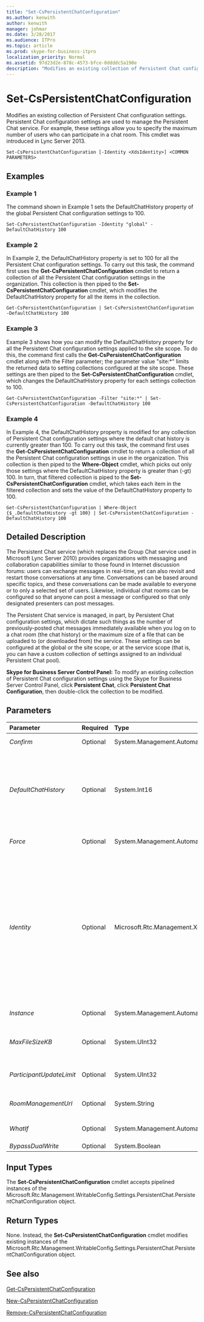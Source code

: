 ```yaml
---
title: "Set-CsPersistentChatConfiguration"
ms.author: kenwith
author: kenwith
manager: johmar
ms.date: 3/28/2017
ms.audience: ITPro
ms.topic: article
ms.prod: skype-for-business-itpro
localization_priority: Normal
ms.assetid: 97d23d2e-878c-4573-bfce-0ddddc5a190e
description: "Modifies an existing collection of Persistent Chat configuration settings. Persistent Chat configuration settings are used to manage the Persistent Chat service. For example, these settings allow you to specify the maximum number of users who can participate in a chat room. This cmdlet was introduced in Lync Server 2013."
---
```


# Set-CsPersistentChatConfiguration
 
Modifies an existing collection of Persistent Chat configuration settings. Persistent Chat configuration settings are used to manage the Persistent Chat service. For example, these settings allow you to specify the maximum number of users who can participate in a chat room. This cmdlet was introduced in Lync Server 2013.
  
```
Set-CsPersistentChatConfiguration [-Identity <XdsIdentity>] <COMMON PARAMETERS>

```

## Examples
<a name="Examples"> </a>

### Example 1

The command shown in Example 1 sets the DefaultChatHistory property of the global Persistent Chat configuration settings to 100.
  
```
Set-CsPersistentChatConfiguration -Identity "global" -DefaultChatHistory 100
```

### Example 2

In Example 2, the DefaultChatHistory property is set to 100 for all the Persistent Chat configuration settings. To carry out this task, the command first uses the **Get-CsPersistentChatConfiguration** cmdlet to return a collection of all the Persistent Chat configuration settings in the organization. This collection is then piped to the **Set-CsPersistentChatConfiguration** cmdlet, which modifies the DefaultChatHistory property for all the items in the collection.
  
```
Get-CsPersistentChatConfiguration | Set-CsPersistentChatConfiguration -DefaultChatHistory 100
```

### Example 3

Example 3 shows how you can modify the DefaultChatHistory property for all the Persistent Chat configuration settings applied to the site scope. To do this, the command first calls the **Get-CsPersistentChatConfiguration** cmdlet along with the Filter parameter; the parameter value "site:*" limits the returned data to setting collections configured at the site scope. These settings are then piped to the **Set-CsPersistentChatConfiguration** cmdlet, which changes the DefaultChatHistory property for each settings collection to 100.
  
```
Get-CsPersistentChatConfiguration -Filter "site:*" | Set-CsPersistentChatConfiguration -DefaultChatHistory 100
```

### Example 4

In Example 4, the DefaultChatHistory property is modified for any collection of Persistent Chat configuration settings where the default chat history is currently greater than 100. To carry out this task, the command first uses the **Get-CsPersistentChatConfiguration** cmdlet to return a collection of all the Persistent Chat configuration settings in use in the organization. This collection is then piped to the **Where-Object** cmdlet, which picks out only those settings where the DefaultChatHistory property is greater than (-gt) 100. In turn, that filtered collection is piped to the **Set-CsPersistentChatConfiguration** cmdlet, which takes each item in the filtered collection and sets the value of the DefaultChatHistory property to 100.
  
```
Get-CsPersistentChatConfiguration | Where-Object {$_.DefaultChatHistory -gt 100} | Set-CsPersistentChatConfiguration -DefaultChatHistory 100
```

## Detailed Description
<a name="DetailedDescription"> </a>

The Persistent Chat service (which replaces the Group Chat service used in Microsoft Lync Server 2010) provides organizations with messaging and collaboration capabilities similar to those found in Internet discussion forums: users can exchange messages in real-time, yet can also revisit and restart those conversations at any time. Conversations can be based around specific topics, and these conversations can be made available to everyone or to only a selected set of users. Likewise, individual chat rooms can be configured so that anyone can post a message or configured so that only designated presenters can post messages.
  
The Persistent Chat service is managed, in part, by Persistent Chat configuration settings, which dictate such things as the number of previously-posted chat messages immediately available when you log on to a chat room (the chat history) or the maximum size of a file that can be uploaded to (or downloaded from) the service. These settings can be configured at the global or the site scope, or at the service scope (that is, you can have a custom collection of settings assigned to an individual Persistent Chat pool).
  
 **Skype for Business Server Control Panel:** To modify an existing collection of Persistent Chat configuration settings using the Skype for Business Server Control Panel, click **Persistent Chat**, click **Persistent Chat Configuration**, then double-click the collection to be modified.
  
## Parameters
<a name="DetailedDescription"> </a>

|**Parameter**|**Required**|**Type**|**Description**|
|:-----|:-----|:-----|:-----|
| _Confirm_ <br/> |Optional  <br/> |System.Management.Automation.SwitchParameter  <br/> |Prompts you for confirmation before executing the command.  <br/> |
| _DefaultChatHistory_ <br/> |Optional  <br/> |System.Int16  <br/> |Default number of chat messages instantly available in a chat room. Note that this value represents only the number of messages immediately available; it does not place a limit on the total amount of messages that can be retrieved.  <br/> DefaultChatHistory can be set to any value between 1 and 500, inclusive. The default value is 30.  <br/> |
| _Force_ <br/> |Optional  <br/> |System.Management.Automation.SwitchParameter  <br/> |Suppresses the display of any non-fatal error message that might occur when running the command.  <br/> |
| _Identity_ <br/> |Optional  <br/> |Microsoft.Rtc.Management.Xds.XdsIdentity  <br/> |Unique identifier for the Persistent Chat configuration settings to be modified. To modify a collection of settings configured at the site scope, use syntax similar to this:  <br/>  `-Identity "site:Redmond"` <br/> To modify a collection configured at the service scope, use syntax like this:  <br/>  `-Identity "service:PersistentChatServer:atl-gc-001.litwareinc.com"` <br/> To modify the global collection, use this syntax:  <br/>  `-Identity "global"` <br/> If you do not include the Identity parameter the **Set-CsPersistentChatConfiguration** cmdlet will automatically modify the global settings. <br/> |
| _Instance_ <br/> |Optional  <br/> |System.Management.Automation.PSObject  <br/> |Allows you to pass a reference to an object to the cmdlet rather than set individual parameter values.  <br/> |
| _MaxFileSizeKB_ <br/> |Optional  <br/> |System.UInt32  <br/> |Maximum size of a file (in kilobytes) that can be uploaded or downloaded by the web service. The default value is 20000 KB.  <br/> |
| _ParticipantUpdateLimit_ <br/> |Optional  <br/> |System.UInt32  <br/> |Maximum number of users who can participate in a chat room before the active participant list updates are disabled. The default value is 75.  <br/> |
| _RoomManagementUrl_ <br/> |Optional  <br/> |System.String  <br/> |URL for the Web page administrators can use to manage individual chat rooms.  <br/> |
| _WhatIf_ <br/> |Optional  <br/> |System.Management.Automation.SwitchParameter  <br/> |Describes what would happen if you executed the command without actually executing the command.  <br/> |
| _BypassDualWrite_ <br/> |Optional  <br/> |System.Boolean  <br/> |PARAMVALUE: $true | $false  <br/> |
   
## Input Types
<a name="InputTypes"> </a>

The **Set-CsPersistentChatConfiguration** cmdlet accepts pipelined instances of the Microsoft.Rtc.Management.WritableConfig.Settings.PersistentChat.PersistentChatConfiguration object.
  
## Return Types
<a name="ReturnTypes"> </a>

None. Instead, the **Set-CsPersistentChatConfiguration** cmdlet modifies existing instances of the Microsoft.Rtc.Management.WritableConfig.Settings.PersistentChat.PersistentChatConfiguration object.
  
## See also
<a name="ReturnTypes"> </a>

#### 

[Get-CsPersistentChatConfiguration](get-cspersistentchatconfiguration.md)
  
[New-CsPersistentChatConfiguration](new-cspersistentchatconfiguration.md)
  
[Remove-CsPersistentChatConfiguration](remove-cspersistentchatconfiguration.md)

